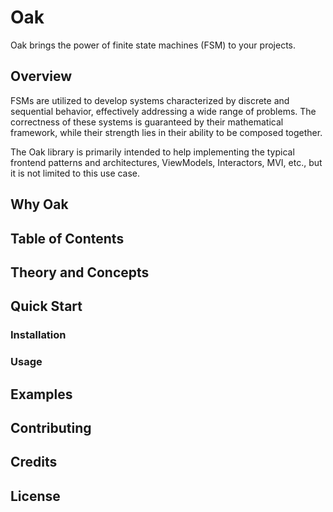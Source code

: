 # Oak

Oak brings the power of finite state machines (FSM) to your projects. 


## Overview

FSMs are utilized to develop systems characterized by discrete and sequential behavior, effectively addressing a wide range of problems. The correctness of these systems is guaranteed by their mathematical framework, while their strength lies in their ability to be composed together.

The Oak library is primarily intended to help implementing the typical frontend patterns and architectures, ViewModels, Interactors, MVI, etc., but it is not limited to this use case.


## Why Oak

## Table of Contents

## Theory and Concepts

## Quick Start

### Installation

### Usage



## Examples

## Contributing

## Credits

## License
